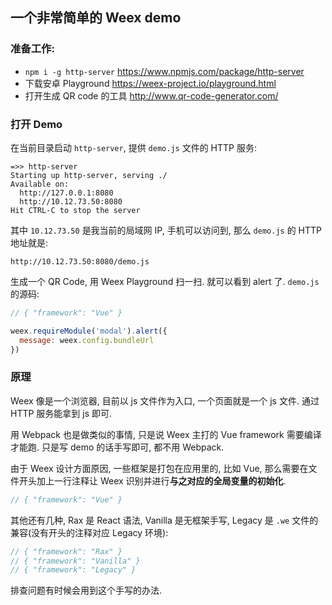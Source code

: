 
一个非常简单的 Weex demo
----

### 准备工作:

* `npm i -g http-server` https://www.npmjs.com/package/http-server
* 下载安卓 Playground https://weex-project.io/playground.html
* 打开生成 QR code 的工具 http://www.qr-code-generator.com/

### 打开 Demo

在当前目录启动 `http-server`, 提供 `demo.js` 文件的 HTTP 服务:

```text
=>> http-server
Starting up http-server, serving ./
Available on:
  http://127.0.0.1:8080
  http://10.12.73.50:8080
Hit CTRL-C to stop the server
```

其中 `10.12.73.50` 是我当前的局域网 IP, 手机可以访问到, 那么 `demo.js` 的 HTTP 地址就是:

```text
http://10.12.73.50:8080/demo.js
```

生成一个 QR Code, 用 Weex Playground 扫一扫. 就可以看到 alert 了. `demo.js` 的源码:

```js
// { "framework": "Vue" }

weex.requireModule('modal').alert({
  message: weex.config.bundleUrl
})
```

### 原理

Weex 像是一个浏览器, 目前以 js 文件作为入口, 一个页面就是一个 js 文件. 通过 HTTP 服务能拿到 js 即可.

用 Webpack 也是做类似的事情, 只是说 Weex 主打的 Vue framework 需要编译才能跑. 只是写 demo 的话手写即可, 都不用 Webpack.

由于 Weex 设计方面原因, 一些框架是打包在应用里的, 比如 Vue, 那么需要在文件开头加上一行注释让 Weex 识别并进行**与之对应的全局变量的初始化**.

```js
// { "framework": "Vue" }
```

其他还有几种, Rax 是 React 语法, Vanilla 是无框架手写, Legacy 是 `.we` 文件的兼容(没有开头的注释对应 Legacy 环境):

```js
// { "framework": "Rax" }
// { "framework": "Vanilla" }
// { "framework": "Legacy" }
```

排查问题有时候会用到这个手写的办法.
